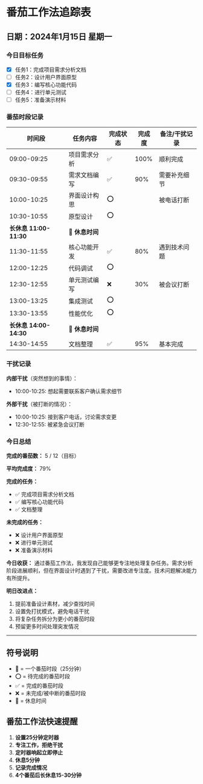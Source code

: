 # 番茄工作法追踪表

## 日期：2024年1月15日 星期一

### 今日目标任务
- [x] 任务1：完成项目需求分析文档
- [ ] 任务2：设计用户界面原型
- [x] 任务3：编写核心功能代码
- [ ] 任务4：进行单元测试
- [ ] 任务5：准备演示材料

### 番茄时段记录

| 时间段 | 任务内容 | 完成状态 | 完成度 | 备注/干扰记录 |
|--------|----------|----------|--------|---------------|
| 09:00-09:25 | 项目需求分析 | ✅ | 100% | 顺利完成 |
| 09:30-09:55 | 需求文档编写 | ✅ | 90% | 需要补充细节 |
| 10:00-10:25 | 界面设计构思 | ⭕ | | 被电话打断 |
| 10:30-10:55 | 原型设计 | ⭕ | | |
| **长休息 11:00-11:30** | **🍃 休息时间** |   |        |               |
| 11:30-11:55 | 核心功能开发 | ✅ | 80% | 遇到技术问题 |
| 12:00-12:25 | 代码调试 | ⭕ | | |
| 12:30-12:55 | 单元测试编写 | ❌ | 30% | 被会议打断 |
| 13:00-13:25 | 集成测试 | ⭕ | | |
| 13:30-13:55 | 性能优化 | ⭕ | | |
| **长休息 14:00-14:30** | **🍃 休息时间** |   |        |               |
| 14:30-14:55 | 文档整理 | ✅ | 95% | 基本完成 |

### 干扰记录
**内部干扰**（突然想到的事情）：
- 10:00-10:25: 想起需要联系客户确认需求细节

**外部干扰**（被打断的情况）：
- 10:00-10:25: 接到客户电话，讨论需求变更
- 12:30-12:55: 被紧急会议打断

### 今日总结

**完成的番茄数：** 5 / 12（目标）

**平均完成度：** 79%

**完成的任务：**
- ✅ 完成项目需求分析文档
- ✅ 编写核心功能代码
- ✅ 文档整理

**未完成的任务：**
- ❌ 设计用户界面原型
- ❌ 进行单元测试
- ❌ 准备演示材料

**今日收获：**
通过番茄工作法，我发现自己能够更专注地处理复杂任务。需求分析阶段进展顺利，但在界面设计时遇到了干扰，需要改进专注度。技术问题解决能力有所提升。

**明日改进点：**
1. 提前准备设计素材，减少查找时间
2. 设置免打扰模式，避免电话干扰
3. 将复杂任务拆分为更小的番茄时段
4. 预留更多时间处理突发情况

---

## 符号说明
- 🍅 = 一个番茄时段（25分钟）
- ⭕ = 待完成的番茄时段
- ✅ = 完成的番茄时段
- ❌ = 未完成/被中断的番茄时段
- 🍃 = 休息时间

## 番茄工作法快速提醒
1. **设置25分钟定时器**
2. **专注工作，拒绝干扰**
3. **定时器响起立即停止**
4. **休息5分钟**
5. **记录完成情况**
6. **4个番茄后长休息15-30分钟** 